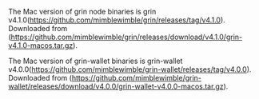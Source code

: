 The Mac version of grin node binaries is grin v4.1.0(https://github.com/mimblewimble/grin/releases/tag/v4.1.0).
Downloaded from (https://github.com/mimblewimble/grin/releases/download/v4.1.0/grin-v4.1.0-macos.tar.gz).

The Mac version of grin-wallet binaries is grin-wallet v4.0.0(https://github.com/mimblewimble/grin-wallet/releases/tag/v4.0.0).
Downloaded from (https://github.com/mimblewimble/grin-wallet/releases/download/v4.0.0/grin-wallet-v4.0.0-macos.tar.gz).